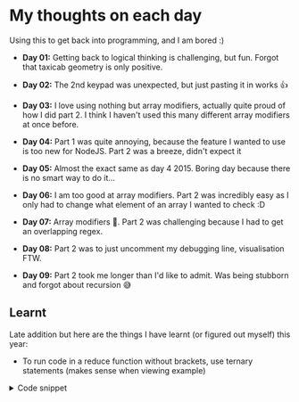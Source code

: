 # My thoughts on each day

Using this to get back into programming, and I am bored :)

- **Day 01:** Getting back to logical thinking is challenging, but fun. Forgot that taxicab geometry is only positive.

- **Day 02:** The 2nd keypad was unexpected, but just pasting it in works 👍

- **Day 03:** I love using nothing but array modifiers, actually quite proud of how I did part 2. I think I haven't used this many different array modifiers at once before.

- **Day 04:** Part 1 was quite annoying, because the feature I wanted to use is too new for NodeJS. Part 2 was a breeze, didn't expect it

- **Day 05:** Almost the exact same as day 4 2015. Boring day because there is no smart way to do it...

- **Day 06:** I am too good at array modifiers. Part 2 was incredibly easy as I only had to change what element of an array I wanted to check :D

- **Day 07:** Array modifiers 🙏. Part 2 was challenging because I had to get an overlapping regex.

- **Day 08:** Part 2 was to just uncomment my debugging line, visualisation FTW.

- **Day 09:** Part 2 took me longer than I'd like to admit. Was being stubborn and forgot about recursion 😅

## Learnt
Late addition but here are the things I have learnt (or figured out myself) this year: 
 - To run code in a reduce function without brackets, use ternary statements (makes sense when viewing example)
 <details>
 <summary>Code snippet</summary>

 ```ts
 .reduce((a, b) => (a[b] = (a[b] || 0) + 1) ? a : a, {})
 // => Here the code is executed before just returning a
 ```
 </details>
